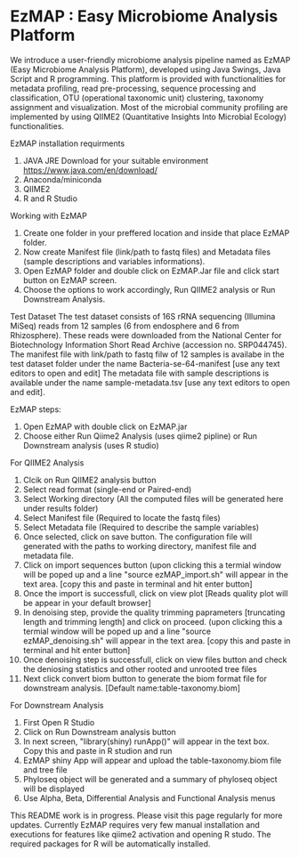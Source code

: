 # EzMAP : Easy Microbiome Analysis Platform
We introduce a user-friendly microbiome analysis pipeline named as EzMAP (Easy Microbiome Analysis Platform), developed using Java Swings, Java Script and R programming. 
This platform is provided with functionalities for metadata profiling, read pre-processing, sequence processing and classification, OTU (operational taxonomic unit) clustering, 
taxonomy assignment and visualization. Most of the microbial community profiling are implemented by using QIIME2 (Quantitative Insights Into Microbial Ecology) functionalities. 

EzMAP installation requirments
1. JAVA JRE Download for your suitable environment https://www.java.com/en/download/
2. Anaconda/miniconda
3. QIIME2
4. R and R Studio

Working with EzMAP
1. Create one folder in your preffered location and inside that place EzMAP folder.
2. Now create Manifest file (link/path to fastq files) and Metadata files (sample descriptions and variables informations).
3. Open EzMAP folder and double click on EzMAP.Jar file and click start button on EzMAP screen.
4. Choose the options to work accordingly, Run QIIME2 analysis or Run Downstream Analysis.

Test Dataset
The test dataset consists of 16S rRNA sequencing (Illumina MiSeq) reads from 12 samples (6 from endosphere and 6 from Rhizosphere). These reads were downloaded from the National Center for Biotechnology Information Short Read Archive (accession no. SRP044745). 
The manifest file with link/path to fastq filw of 12 samples is availabe in the test dataset folder under the name Bacteria-se-64-manifest [use any text editors to open and edit]
The metadata file with sample descriptions is available under the name sample-metadata.tsv [use any text editors to open and edit].

EzMAP steps:
1. Open EzMAP with double click on EzMAP.jar
2. Choose either Run Qiime2 Analysis (uses qiime2 pipline)  or Run Downstream analysis (uses R studio)

For QIIME2 Analysis
1. Clcik on Run QIIME2 analysis button
2. Select read format (single-end or Paired-end)
3. Select Working directory (All the computed files will be generated here under results folder)
4. Select Manifest file  (Required to locate the fastq files)
5. Select Metadata file (Required to describe the sample variables)
6. Once selected, click on save button. The configuration file will generated with the paths to working directory, manifest file and metadata file.
7. Click on import sequences button (upon clicking this a termial window will be poped up and a line "source ezMAP_import.sh" will appear in the text area. [copy this and paste in terminal and hit enter button]
9. Once the import is successfull, click on view plot [Reads quality plot will be appear in your default browser]
10. In denoising step, provide the quality trimming paprameters [truncating length and trimming length] and click on proceed. (upon clicking this a termial window will be poped up and a line "source ezMAP_denoising.sh" will appear in the text area. [copy this and paste in terminal and hit enter button]
12. Once denoising step is successfull, click on view files button and check the deniosing statistics and other rooted and unrooted tree files
13. Next click convert biom button to generate the biom format file for downstream analysis. [Default name:table-taxonomy.biom]

For Downstream Analysis
1. First Open R Studio 
2. Click on Run Downstream analysis button 
3. In next screen, "library(shiny) runApp()" will appear in the text box. Copy this and paste in R studion and run
4. EzMAP shiny App will appear and upload the table-taxonomy.biom file and tree file
5. Phyloseq object will be generated and a summary of phyloseq object will be displayed
6. Use Alpha, Beta, Differential Analysis and Functional Analysis menus 


This README work is in progress. Please visit this page regularly for more updates. Currently EzMAP requires very few manual installation and executions for features like qiime2 activation and opening R studo. The required packages for R will be automatically installed.
